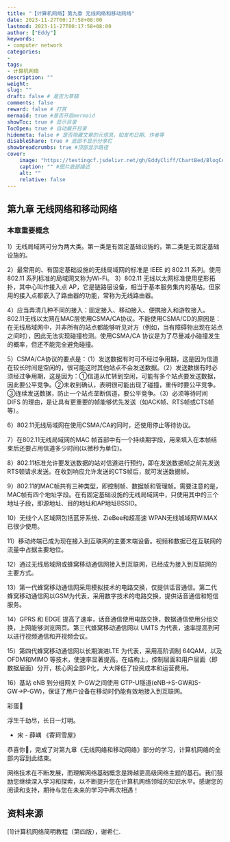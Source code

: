 ```yaml
---
title: "【计算机网络】第九章 无线网络和移动网络"
date: 2023-11-27T00:17:58+08:00
lastmod: 2023-11-27T00:17:58+08:00
author: ["Eddy"]
keywords: 
- computer network
categories: 
- 
tags: 
- 计算机网络
description: ""
weight:
slug: ""
draft: false # 是否为草稿
comments: false
reward: false # 打赏
mermaid: true #是否开启mermaid
showToc: true # 显示目录
TocOpen: true # 自动展开目录
hidemeta: false # 是否隐藏文章的元信息，如发布日期、作者等
disableShare: true # 底部不显示分享栏
showbreadcrumbs: true #顶部显示路径
cover:
    image: "https://testingcf.jsdelivr.net/gh/EddyCliff/ChartBed/BlogCover/note6.jpg" #图片路径例如：posts/tech/123/123.png
    caption: "" #图片底部描述
    alt: ""
    relative: false
---
```


## 第九章 无线网络和移动网络

### 本章重要概念

1）无线局域网可分为两大类。第一类是有固定基础设施的，第二类是无固定基础设施的。

2）最常用的、有固定基础设施的无线局域网的标准是 IEEE 的 802.11 系列。使用 802.11 系列标准的局域网又称为Wi-Fi。
3）802.11 无线以太网标准使用星形拓扑，其中心叫作接入点 AP，它是链路层设备，相当于基本服务集内的基站。但家用的接入点都嵌入了路由器的功能，常称为无线路由器。

4）应当弄清几种不同的接入：固定接入、移动接入、便携接入和游牧接入。
802.11无线以太网在MAC层使用CSMA/CA协议。不能使用CSMA/CD的原因是：在无线局域网中，并非所有的站点都能够听见对方（例如，当有障碍物出现在站点之间时），因此无法实现碰撞检测。使用CSMA/CA 协议是为了尽量减小碰撞发生的概率，但还不能完全避免碰撞。

5）CSMA/CA协议的要点是：（1）发送数据有时可不经过争用期，这是因为信道在较长时间是空闲的，很可能这时其他站点不会发送数据。（2）发送数据有时必须经过争用期，这是因为：①信道从忙转到空闲，可能有多个站点要发送数据，因此要公平竞争。②未收到确认，表明很可能出现了碰撞，重传时要公平竞争。③连续发送数据，防止一个站点垄断信道，要公平竞争。（3）必须等待时间 DIFS 的理由，是让具有更重要的帧能够优先发送（如ACK帧、RTS帧或CTS帧等）。

6）802.11无线局域网在使用CSMA/CA的同时，还使用停止等待协议。

7）在802.11无线局域网的MAC 帧首部中有一个持续期字段，用来填入在本帧结束后还要占用信道多少时间(以微秒为单位)。

8）802.11标准允许要发送数据的站对信道进行预约，即在发送数据帧之前先发送RTS顿请求发送。在收到响应允许发送的CTS帧后，就可发送数据帧。

9）802.11的MAC帧共有三种类型，即控制帧、数据帧和管理帧。需要注意的是，MAC帧有四个地址字段。在有固定基础设施的无线局域网中，只使用其中的三个地址子段，即源地址、目的地址和AP地址BSSID。

10）无线个人区域网包括蓝牙系统、ZieBee和超高速 WPAN无线城域网WiMAX已很少使用。

11）移动终端已成为现在接入到互联网的主要末端设备。视频和数据已在互联网的流量中占据主要地位。

12）通过无线局域网或蜂窝移动通信网接入到互联网，已经成为接入到互联网的主要方式。

13）第一代蜂窝移动通信网采用模拟技术的电路交换，仅提供话音通信。第二代蜂窝移动通信网以GSM为代表，采用数字技术的电路交换，提供话音通信和短信服务。

14）GPRS 和 EDGE 提高了速率，话音通信使用电路交换，数据通信使用分组交换，上网能够浏览网页。第三代蜂窝移动通信网以 UMTS 为代表，速率提高到可以进行视频通信和开视频会议。

15）第四代蜂窝移动通信网以长期演进LTE 为代表，采用高阶调制 64QAM，以及 OFDM和MIMO 等技术，使速率显著提高。在结构上，控制层面和用户层面（即数据层面）分开，核心网全部IP化，大大降低了投资成本和运营费用。

16）基站 eNB 到分组网关 P-GW之间使用 GTP-U隧道(eNB→S-GW和S-GW→P-GW)，保证了用户设备在移动时仍能有效地接入到互联网。



彩蛋🎁 

浮生千劫尽，长日一灯明。

- 宋 - 薛嵎 《寄珂雪屋》

恭喜你🎉，完成了对第九章《无线网络和移动网络》部分的学习，计算机网络的全部内容到此结束。

网络技术在不断发展，而理解网络基础概念是跨越更高级网络主题的基石。我们鼓励您继续深入学习和探索，以不断提升您在计算机网络领域的知识水平。感谢您的阅读和支持，期待与您在未来的学习中再次相遇！



## 资料来源

[1]计算机网络简明教程（第四版），谢希仁.

